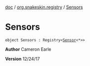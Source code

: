 [doc](../index.md) / [org.snakeskin.registry](index.md) / [Sensors](./-sensors.md)

# Sensors

`object Sensors : Registry<`[`Sensor`](../org.snakeskin.sensors/-sensor/index.md)`<*>>`

**Author**
Cameron Earle

**Version**
12/24/17

